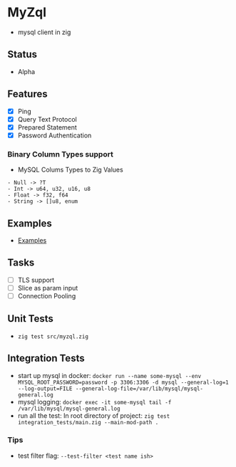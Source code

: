 # MyZql
- mysql client in zig

## Status
- Alpha

## Features
- [x] Ping
- [x] Query Text Protocol
- [x] Prepared Statement
- [x] Password Authentication

### Binary Column Types support
- MySQL Colums Types to Zig Values
```
- Null -> ?T
- Int -> u64, u32, u16, u8
- Float -> f32, f64
- String -> []u8, enum
```

## Examples
- [Examples](https://github.com/speed2exe/myzql-example)

## Tasks
- [ ] TLS support
- [ ] Slice as param input
- [ ] Connection Pooling

## Unit Tests
- `zig test src/myzql.zig`

## Integration Tests
- start up mysql in docker: `docker run --name some-mysql --env MYSQL_ROOT_PASSWORD=password -p 3306:3306 -d mysql --general-log=1 --log-output=FILE --general-log-file=/var/lib/mysql/mysql-general.log`
- mysql logging: `docker exec -it some-mysql tail -f /var/lib/mysql/mysql-general.log`
- run all the test: In root directory of project: `zig test integration_tests/main.zig --main-mod-path .`

### Tips
- test filter flag: `--test-filter <test name ish>`
